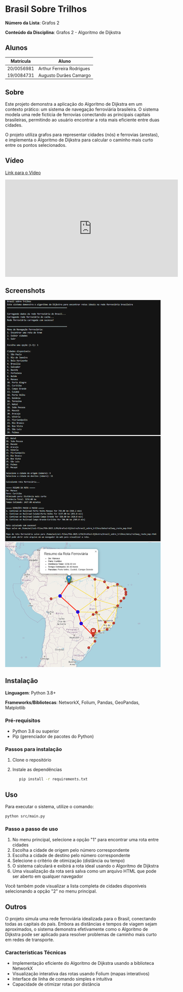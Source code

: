 # Brasil Sobre Trilhos

**Número da Lista**: Grafos 2

**Conteúdo da Disciplina**: Grafos 2 - Algoritmo de Dijkstra

## Alunos

| Matrícula  | Aluno                     |
| ---------- | ------------------------- |
| 20/0056981 | Arthur Ferreira Rodrigues |
| 19/0084731 | Augusto Durães Camargo    |

## Sobre

Este projeto demonstra a aplicação do Algoritmo de Dijkstra em um contexto prático: um sistema de navegação ferroviária brasileira. O sistema modela uma rede fictícia de ferrovias conectando as principais capitais brasileiras, permitindo ao usuário encontrar a rota mais eficiente entre duas cidades.

O projeto utiliza grafos para representar cidades (nós) e ferrovias (arestas), e implementa o Algoritmo de Dijkstra para calcular o caminho mais curto entre os pontos selecionados.

## Vídeo

[Link para o Vídeo](https://youtu.be/D6Gq-1C0qSg)

<iframe width="560" height="315" src="https://www.youtube.com/embed/D6Gq-1C0qSg" frameborder="0" allow="accelerometer; autoplay; clipboard-write; encrypted-media; gyroscope; picture-in-picture" allowfullscreen></iframe>

## Screenshots

![Execução no terminal](./img/terminal_example_1.png)
![Execução no terminal](./img/terminal_example_2.png)
![Resultado da execução](./img/route_example.png)

## Instalação

**Linguagem**: Python 3.8+

**Frameworks/Bibliotecas**: NetworkX, Folium, Pandas, GeoPandas, Matplotlib

### Pré-requisitos

- Python 3.8 ou superior
- Pip (gerenciador de pacotes do Python)

### Passos para instalação

1. Clone o repositório

2. Instale as dependências

   ```bash
      pip install -r requirements.txt
   ```

## Uso

Para executar o sistema, utilize o comando:

```bash
python src/main.py
```

### Passo a passo de uso

1. No menu principal, selecione a opção "1" para encontrar uma rota entre cidades
2. Escolha a cidade de origem pelo número correspondente
3. Escolha a cidade de destino pelo número correspondente
4. Selecione o critério de otimização (distância ou tempo)
5. O sistema calculará e exibirá a rota ideal usando o Algoritmo de Dijkstra
6. Uma visualização da rota será salva como um arquivo HTML que pode ser aberto em qualquer navegador

Você também pode visualizar a lista completa de cidades disponíveis selecionando a opção "2" no menu principal.

## Outros

O projeto simula uma rede ferroviária idealizada para o Brasil, conectando todas as capitais do país. Embora as distâncias e tempos de viagem sejam aproximados, o sistema demonstra efetivamente como o Algoritmo de Dijkstra pode ser aplicado para resolver problemas de caminho mais curto em redes de transporte.

### Características Técnicas

- Implementação eficiente do Algoritmo de Dijkstra usando a biblioteca NetworkX
- Visualização interativa das rotas usando Folium (mapas interativos)
- Interface de linha de comando simples e intuitiva
- Capacidade de otimizar rotas por distância
